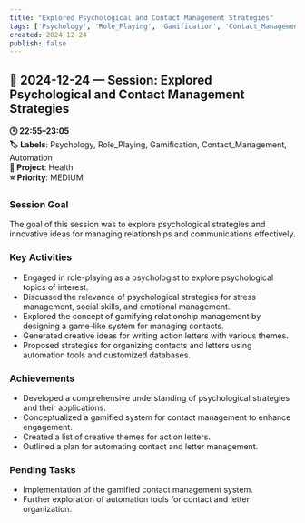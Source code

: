 ```yaml
---
title: "Explored Psychological and Contact Management Strategies"
tags: ['Psychology', 'Role_Playing', 'Gamification', 'Contact_Management', 'Automation']
created: 2024-12-24
publish: false
---
```


## 📅 2024-12-24 — Session: Explored Psychological and Contact Management Strategies

**🕒 22:55–23:05**  
**🏷️ Labels**: Psychology, Role_Playing, Gamification, Contact_Management, Automation  
**📂 Project**: Health  
**⭐ Priority**: MEDIUM  


### Session Goal
The goal of this session was to explore psychological strategies and innovative ideas for managing relationships and communications effectively.

### Key Activities
- Engaged in role-playing as a psychologist to explore psychological topics of interest.
- Discussed the relevance of psychological strategies for stress management, social skills, and emotional management.
- Explored the concept of gamifying relationship management by designing a game-like system for managing contacts.
- Generated creative ideas for writing action letters with various themes.
- Proposed strategies for organizing contacts and letters using automation tools and customized databases.

### Achievements
- Developed a comprehensive understanding of psychological strategies and their applications.
- Conceptualized a gamified system for contact management to enhance engagement.
- Created a list of creative themes for action letters.
- Outlined a plan for automating contact and letter management.

### Pending Tasks
- Implementation of the gamified contact management system.
- Further exploration of automation tools for contact and letter organization.
